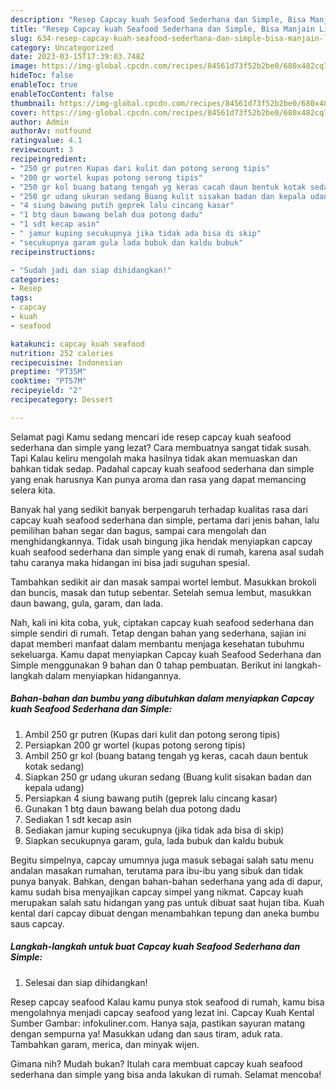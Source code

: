 ```yaml
---
description: "Resep Capcay kuah Seafood Sederhana dan Simple, Bisa Manjain Lidah"
title: "Resep Capcay kuah Seafood Sederhana dan Simple, Bisa Manjain Lidah"
slug: 634-resep-capcay-kuah-seafood-sederhana-dan-simple-bisa-manjain-lidah
category: Uncategorized
date: 2023-03-15T17:39:03.748Z
image: https://img-global.cpcdn.com/recipes/84561d73f52b2be0/680x482cq70/capcay-kuah-seafood-sederhana-dan-simple-foto-resep-utama.jpg
hideToc: false
enableToc: true
enableTocContent: false
thumbnail: https://img-global.cpcdn.com/recipes/84561d73f52b2be0/680x482cq70/capcay-kuah-seafood-sederhana-dan-simple-foto-resep-utama.jpg
cover: https://img-global.cpcdn.com/recipes/84561d73f52b2be0/680x482cq70/capcay-kuah-seafood-sederhana-dan-simple-foto-resep-utama.jpg
author: Admin
authorAv: notfound
ratingvalue: 4.1
reviewcount: 3
recipeingredient:
- "250 gr putren Kupas dari kulit dan potong serong tipis"
- "200 gr wortel kupas potong serong tipis"
- "250 gr kol buang batang tengah yg keras cacah daun bentuk kotak sedang"
- "250 gr udang ukuran sedang Buang kulit sisakan badan dan kepala udang"
- "4 siung bawang putih geprek lalu cincang kasar"
- "1 btg daun bawang belah dua potong dadu"
- "1 sdt kecap asin"
- " jamur kuping secukupnya jika tidak ada bisa di skip"
- "secukupnya garam gula lada bubuk dan kaldu bubuk"
recipeinstructions:

- "Sudah jadi dan siap dihidangkan!"
categories:
- Resep
tags:
- capcay
- kuah
- seafood

katakunci: capcay kuah seafood 
nutrition: 252 calories
recipecuisine: Indonesian
preptime: "PT35M"
cooktime: "PT57M"
recipeyield: "2"
recipecategory: Dessert

---
```



Selamat pagi Kamu sedang mencari ide resep capcay kuah seafood sederhana dan simple yang lezat? Cara membuatnya sangat tidak susah. Tapi Kalau keliru mengolah maka hasilnya tidak akan memuaskan dan bahkan tidak sedap. Padahal capcay kuah seafood sederhana dan simple yang enak harusnya Kan punya aroma dan rasa yang dapat memancing selera kita.


Banyak hal yang sedikit banyak berpengaruh terhadap kualitas rasa dari capcay kuah seafood sederhana dan simple, pertama dari jenis bahan, lalu pemilihan bahan segar dan bagus, sampai cara mengolah dan menghidangkannya. Tidak usah bingung jika hendak menyiapkan capcay kuah seafood sederhana dan simple yang enak di rumah, karena asal sudah tahu caranya maka hidangan ini bisa jadi suguhan spesial.

Tambahkan sedikit air dan masak sampai wortel lembut. Masukkan brokoli dan buncis, masak dan tutup sebentar. Setelah semua lembut, masukkan daun bawang, gula, garam, dan lada.


Nah, kali ini kita coba, yuk, ciptakan capcay kuah seafood sederhana dan simple sendiri di rumah. Tetap dengan bahan yang sederhana, sajian ini dapat memberi manfaat dalam membantu menjaga kesehatan tubuhmu sekeluarga. Kamu dapat menyiapkan Capcay kuah Seafood Sederhana dan Simple menggunakan 9 bahan dan 0 tahap pembuatan. Berikut ini langkah-langkah dalam menyiapkan hidangannya.

<!--inarticleads1-->

##### Bahan-bahan dan bumbu yang dibutuhkan dalam menyiapkan Capcay kuah Seafood Sederhana dan Simple:

1. Ambil 250 gr putren (Kupas dari kulit dan potong serong tipis)
1. Persiapkan 200 gr wortel (kupas potong serong tipis)
1. Ambil 250 gr kol (buang batang tengah yg keras, cacah daun bentuk kotak sedang)
1. Siapkan 250 gr udang ukuran sedang (Buang kulit sisakan badan dan kepala udang)
1. Persiapkan 4 siung bawang putih (geprek lalu cincang kasar)
1. Gunakan 1 btg daun bawang belah dua potong dadu
1. Sediakan 1 sdt kecap asin
1. Sediakan  jamur kuping secukupnya (jika tidak ada bisa di skip)
1. Siapkan secukupnya garam, gula, lada bubuk dan kaldu bubuk


Begitu simpelnya, capcay umumnya juga masuk sebagai salah satu menu andalan masakan rumahan, terutama para ibu-ibu yang sibuk dan tidak punya banyak. Bahkan, dengan bahan-bahan sederhana yang ada di dapur, kamu sudah bisa menyajikan capcay simpel yang nikmat. Capcay kuah merupakan salah satu hidangan yang pas untuk dibuat saat hujan tiba. Kuah kental dari capcay dibuat dengan menambahkan tepung dan aneka bumbu saus capcay. 

<!--inarticleads2-->

##### Langkah-langkah untuk buat Capcay kuah Seafood Sederhana dan Simple:


1. Selesai dan siap dihidangkan!

Resep capcay seafood Kalau kamu punya stok seafood di rumah, kamu bisa mengolahnya menjadi capcay seafood yang lezat ini. Capcay Kuah Kental Sumber Gambar: infokuliner.com. Hanya saja, pastikan sayuran matang dengan sempurna ya! Masukkan udang dan saus tiram, aduk rata. Tambahkan garam, merica, dan minyak wijen. 

Gimana nih? Mudah bukan? Itulah cara membuat capcay kuah seafood sederhana dan simple yang bisa anda lakukan di rumah. Selamat mencoba!
